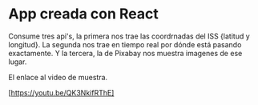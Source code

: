 # App creada con React
Consume tres api's, la primera nos trae las coordrnadas del ISS {latitud y longitud}.
La segunda nos trae en tiempo real por dónde está pasando exactamente.
Y la tercera, la de Pixabay nos muestra imagenes de ese lugar. 

El enlace al video de muestra.

[https://youtu.be/QK3NkifRThE]